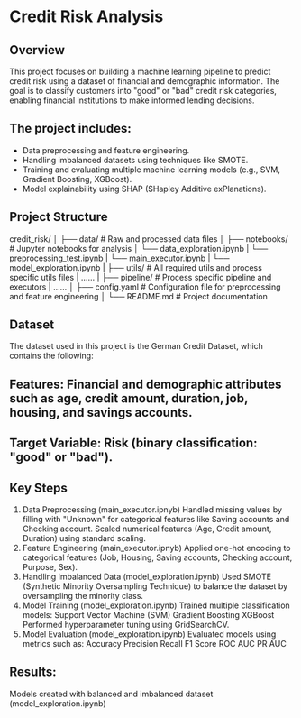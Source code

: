 # Credit Risk Analysis

## Overview
This project focuses on building a machine learning pipeline to predict credit risk using a dataset of financial and demographic information. The goal is to classify customers into "good" or "bad" credit risk categories, enabling financial institutions to make informed lending decisions.

## The project includes:

- Data preprocessing and feature engineering.
- Handling imbalanced datasets using techniques like SMOTE.
- Training and evaluating multiple machine learning models (e.g., SVM, Gradient Boosting, XGBoost).
- Model explainability using SHAP (SHapley Additive exPlanations).

## Project Structure
credit_risk/
│
├── data/                     # Raw and processed data files
│
├── notebooks/                # Jupyter notebooks for analysis
│   └── data_exploration.ipynb
|   └── preprocessing_test.ipynb
|   └── main_executor.ipynb
|   └── model_exploration.ipynb
|
├── utils/                    # All required utils and process specific utils files
|   ......
|
├── pipeline/                 # Process specific pipeline and executors
|   ......
│
├── config.yaml               # Configuration file for preprocessing and feature engineering
│
└── README.md                 # Project documentation

## Dataset
The dataset used in this project is the German Credit Dataset, which contains the following:

## Features: Financial and demographic attributes such as age, credit amount, duration, job, housing, and savings accounts.
## Target Variable: Risk (binary classification: "good" or "bad").

## Key Steps
1. Data Preprocessing (main_executor.ipnyb)
  Handled missing values by filling with "Unknown" for categorical features like Saving accounts and Checking account.
  Scaled numerical features (Age, Credit amount, Duration) using standard scaling.
2. Feature Engineering (main_executor.ipnyb)
  Applied one-hot encoding to categorical features (Job, Housing, Saving accounts, Checking account, Purpose, Sex).
3. Handling Imbalanced Data (model_exploration.ipynb)
  Used SMOTE (Synthetic Minority Oversampling Technique) to balance the dataset by oversampling the minority class.
4. Model Training (model_exploration.ipynb)
  Trained multiple classification models:
  Support Vector Machine (SVM)
  Gradient Boosting
  XGBoost
  Performed hyperparameter tuning using GridSearchCV.
5. Model Evaluation (model_exploration.ipynb)
  Evaluated models using metrics such as:
  Accuracy
  Precision
  Recall
  F1 Score
  ROC AUC
  PR AUC

## Results: 
Models created with balanced and imbalanced dataset (model_exploration.ipynb)
